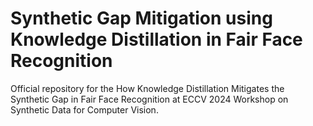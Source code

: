 # Synthetic Gap Mitigation using Knowledge Distillation in Fair Face Recognition

Official repository for the How Knowledge Distillation Mitigates the Synthetic Gap in Fair Face Recognition at ECCV 2024 Workshop on Synthetic Data for Computer Vision.
